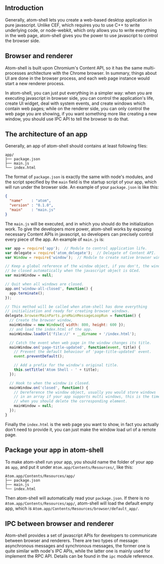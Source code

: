 ## Introduction

Generally, atom-shell lets you create a web-based desktop application in pure javascript. Unlike CEF, which requires you to use C++ to write underlying code, or node-webkit, which only allows you to write everything in the web page, atom-shell gives you the power to use javascript to control the browser side.

## Browser and renderer

Atom-shell is built upon Chromium's Content API, so it has the same multi-processes architecture with the Chrome browser. In summary, things about UI are done in the browser process, and each web page instance would start a new renderer process.

In atom-shell, you can just put everything in a simpler way: when you are executing javascript in browser side, you can control the application's life, create UI widget, deal with system events, and create windows which contain web pages; while on the renderer side, you can only control the web page you are showing, if you want something more like creating a new window, you should use IPC API to tell the browser to do that.

## The architecture of an app

Generally, an app of atom-shell should contains at least following files:

```text
app/
├── package.json
├── main.js
└── index.html
```

The format of `package.json` is exactly the same with node's modules, and the script specified by the `main` field is the startup script of your app, which will run under the browser side. An example of your `package.json` is like this:

```json
{
  "name"    : "atom",
  "version" : "0.1.0",
  "main"    : "main.js"
}
```

The `main.js` will be executed, and in which you should do the initialization work. To give the developers more power, atom-shell works by exposing necessary Content APIs in javascript, so developers can precisely control every piece of the app. An example of `main.js` is:

```javascript
var app = require('app');  // Module to control application life.
var delegate = require('atom_delegate');  // Delegate of Content API.
var Window = require('window');  // Module to create native browser window.

// Keep a global reference of the window object, if you don't, the window will
// be closed automatically when the javascript object is GCed.
var mainWindow = null;

// Quit when all windows are closed.
app.on('window-all-closed', function() {
  app.terminate();
});

// This method will be called when atom-shell has done everything
// initialization and ready for creating browser windows.
delegate.browserMainParts.preMainMessageLoopRun = function() {
  // Create the browser window,
  mainWindow = new Window({ width: 800, height: 600 });
  // and load the index.html of the app.
  mainWindow.loadUrl('file://' + __dirname + '/index.html');

  // Catch the event when web page in the window changes its title.
  mainWindow.on('page-title-updated', function(event, title) {
    // Prevent the default behaviour of 'page-title-updated' event.
    event.preventDefault();

    // Add a prefix for the window's original title.
    this.setTitle('Atom Shell - ' + title);
  });

  // Hook to when the window is closed.
  mainWindow.on('closed', function() {
    // Dereference the window object, usually you would store windows
    // in an array if your app supports multi windows, this is the time
    // when you should delete the corresponding element.
    mainWindow = null;
  });
}
```

Finally the `index.html` is the web page you want to show, in fact you actually don't need to provide it, you can just make the window load url of a remote page.

## Package your app in atom-shell

To make atom-shell run your app, you should name the folder of your app as `app`, and put it under `Atom.app/Contents/Resources/`, like this:

```text
Atom.app/Contents/Resources/app/
├── package.json
├── main.js
└── index.html
```

Then atom-shell will automatically read your `package.json`. If there is no `Atom.app/Contents/Resources/app/`, atom-shell will load the default empty app, which is `Atom.app/Contents/Resources/browser/default_app/`.

## IPC between browser and renderer

Atom-shell provides a set of javascript APIs for developers to communicate between browser and renderers. There are two types of message: asynchronous messages and synchronous messages, the former one is quite similar with node's IPC APIs, while the latter one is mainly used for implement the RPC API. Details can be found in the `ipc` module reference.